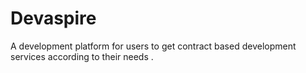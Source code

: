 # Devaspire

A development platform for users to get contract based development services according to their needs .
